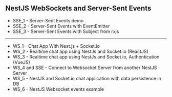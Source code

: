 ## NestJS WebSockets and Server-Sent Events

- SSE_1 - Server-Sent Events demo
- SSE_2 - Server-Sent Events with EventEmitter
- SSE_3 - Server-Sent Events with Subject from rxjs

<hr>

- WS_1 - Chat App With Nest.js + Socket.io
- WS_2 - Realtime chat app using NestJs and Socket.io (ReactJS)
- WS_3 - Realtime chat app using NestJs and Socket.io, Authentication (VueJS)
- WS_4 and SSE - Connect to Websocket Server from another NestJS Server
- WS_5 - NestJS and Socket.io chat application with data persistence in DB
- WS_6 - NestJS Websocket events example
